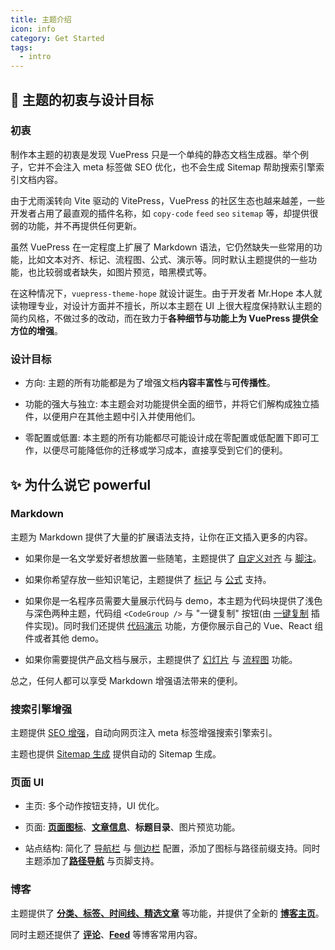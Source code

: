 ```yaml
---
title: 主题介绍
icon: info
category: Get Started
tags:
  - intro
---
```


## 🎈 主题的初衷与设计目标

### 初衷

制作本主题的初衷是发现 VuePress 只是一个单纯的静态文档生成器。举个例子，它并不会注入 meta 标签做 SEO 优化，也不会生成 Sitemap 帮助搜索引擎索引文档内容。

由于尤雨溪转向 Vite 驱动的 VitePress，VuePress 的社区生态也越来越差，一些开发者占用了最直观的插件名称，如 `copy-code` `feed` `seo` `sitemap` 等，却提供很弱的功能，并不再提供任何更新。

虽然 VuePress 在一定程度上扩展了 Markdown 语法，它仍然缺失一些常用的功能，比如文本对齐、标记、流程图、公式、演示等。同时默认主题提供的一些功能，也比较弱或者缺失，如图片预览，暗黑模式等。

在这种情况下，`vuepress-theme-hope` 就设计诞生。由于开发者 Mr.Hope 本人就读物理专业，对设计方面并不擅长，所以本主题在 UI 上很大程度保持默认主题的简约风格，不做过多的改动，而在致力于**各种细节与功能上为 VuePress 提供全方位的增强**。

### 设计目标

- 方向: 主题的所有功能都是为了增强文档**内容丰富性**与**可传播性**。

- 功能的强大与独立: 本主题会对功能提供全面的细节，并将它们解构成独立插件，以便用户在其他主题中引入并使用他们。

- 零配置或低置: 本主题的所有功能都尽可能设计成在零配置或低配置下即可工作，以便尽可能降低你的迁移或学习成本，直接享受到它们的便利。

## ✨ 为什么说它 powerful

### Markdown

主题为 Markdown 提供了大量的扩展语法支持，让你在正文插入更多的内容。

- 如果你是一名文学爱好者想放置一些随笔，主题提供了 [自定义对齐](../markdown/align.md) 与 [脚注](../markdown/footnote.md)。

- 如果你希望存放一些知识笔记，主题提供了 [标记](../markdown/mark.md) 与 [公式](../markdown/tex.md) 支持。

- 如果你是一名程序员需要大量展示代码与 demo，本主题为代码块提供了浅色与深色两种主题，代码组 `<CodeGroup />` 与 "一键复制" 按钮(由 [一键复制](https://vuepress-theme-hope.github.io/copy-code/zh/) 插件实现)。同时我们还提供 [代码演示](../markdown/demo.md) 功能，方便你展示自己的 Vue、React 组件或者其他 demo。

- 如果你需要提供产品文档与展示，主题提供了 [幻灯片](../markdown/presentation.md) 与 [流程图](../markdown/flowchart.md) 功能。

总之，任何人都可以享受 Markdown 增强语法带来的便利。

### 搜索引擎增强

主题提供 [SEO 增强](../feature/seo.md)，自动向网页注入 meta 标签增强搜索引擎索引。

主题也提供 [Sitemap 生成](../feature/sitemap.md) 提供自动的 Sitemap 生成。

### 页面 UI

- 主页: 多个动作按钮支持，UI 优化。

- 页面: [**页面图标**](../interface/icon.md)、[**文章信息**](../feature/page-info.md)、**标题目录**、图片预览功能。

- 站点结构: 简化了 [导航栏](../layout/navbar.md) 与 [侧边栏](../layout/sidebar.md) 配置，添加了图标与路径前缀支持。同时主题添加了[**路径导航**](../layout/page.md#路径导航) 与页脚支持。

### 博客

主题提供了 [**分类、标签、时间线、精选文章**](../blog/intro.md) 等功能，并提供了全新的 [**博客主页**](../blog/home.md)。

同时主题还提供了 [**评论**](../feature/comment.md)、[**Feed**](../feature/feed.md) 等博客常用内容。
